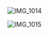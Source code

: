 ![IMG_1014](https://github.com/user-attachments/assets/930ef56e-b89b-438e-8ccf-af1e3343d121)

![IMG_1015](https://github.com/user-attachments/assets/5cd5d6b3-a89a-4fb7-b64f-03c3a2d4c612)
